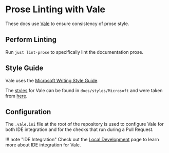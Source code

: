# Prose Linting with Vale

These docs use [Vale](https://github.com/errata-ai/vale) to ensure consistency of prose style.

## Perform Linting

Run `just lint-prose` to specifically lint the documentation prose.

## Style Guide

Vale uses the [Microsoft Writing Style Guide](https://docs.microsoft.com/en-us/style-guide/welcome/).

The [styles](https://docs.errata.ai/vale/styles) for Vale can be found in `docs/styles/Microsoft` and were taken from [here](https://github.com/errata-ai/Microsoft).

## Configuration

The `.vale.ini` file at the root of the repository is used to configure Vale for both IDE integration and for the checks that run during a Pull Request.

!!! note "IDE Integration"
    Check out the [Local Development](./local-development.md#integrated-development-environment-integration) page to learn more about IDE integration for Vale.
